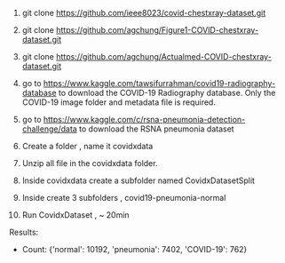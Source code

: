 
1. git clone https://github.com/ieee8023/covid-chestxray-dataset.git
2. git clone https://github.com/agchung/Figure1-COVID-chestxray-dataset.git
3. git clone https://github.com/agchung/Actualmed-COVID-chestxray-dataset.git
4. go to https://www.kaggle.com/tawsifurrahman/covid19-radiography-database to download the COVID-19 Radiography database. Only the COVID-19 image folder and metadata file is required. 
5. go to https://www.kaggle.com/c/rsna-pneumonia-detection-challenge/data to download the RSNA pneumonia dataset



1. Create a folder , name it covidxdata
2. Unzip all file in the covidxdata folder.
3. Inside covidxdata create a subfolder named CovidxDatasetSplit
4. Inside create 3 subfolders , covid19-pneumonia-normal
5. Run CovidxDataset ,  ~ 20min

Results:

- Count:  {'normal': 10192, 'pneumonia': 7402, 'COVID-19': 762}
